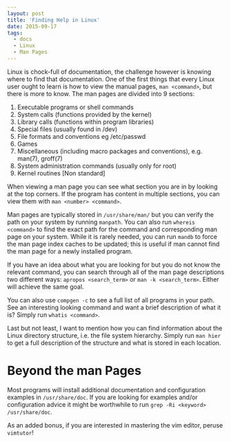 ```yaml
---
layout: post
title: 'Finding Help in Linux'
date: 2015-09-17
tags:
  - docs
  - Linux
  - Man Pages
---
```


Linux is chock-full of documentation, the challenge however is knowing where to find that documentation. One of the first things that every Linux user ought to learn is how to view the manual pages, `man <command>`, but there is more to know. The man pages are divided into 9 sections:

1. Executable programs or shell commands
2. System calls (functions provided by the kernel)
3. Library calls (functions within program libraries)
4. Special files (usually found in /dev)
5. File formats and conventions eg /etc/passwd
6. Games
7. Miscellaneous (including macro packages and conventions), e.g. man(7), groff(7)
8. System administration commands (usually only for root)
9. Kernel routines [Non standard]

When viewing a man page you can see what section you are in by looking at the top corners. If the program has content in multiple sections, you can view them with `man <number> <command>`.

Man pages are typically stored in `/usr/share/man/` but you can verify the path on your system by running `manpath`. You can also run `whereis <command>` to find the exact path for the command and corresponding man page on your system. While it is rarely needed, you can run `mandb` to force the man page index caches to be updated; this is useful if man cannot find the man page for a newly installed program.

If you have an idea about what you are looking for but you do not know the relevant command, you can search through all of the man page descriptions two different ways: `apropos <search_term>` or `man -k <search_term>`. Either will achieve the same goal.

You can also use `compgen -c` to see a full list of all programs in your path. See an interesting looking command and want a brief description of what it is? Simply run `whatis <command>`.

Last but not least, I want to mention how you can find information about the Linux directory structure, i.e. the file system hierarchy. Simply run `man hier` to get a full description of the structure and what is stored in each location.

Beyond the man Pages
===

Most programs will install additional documentation and configuration examples in `/usr/share/doc`. If you are looking for examples and/or configuration advice it might be worthwhile to run `grep -Ri <keyword> /usr/share/doc`.

As an added bonus, if you are interested in mastering the vim editor, peruse `vimtutor`!
